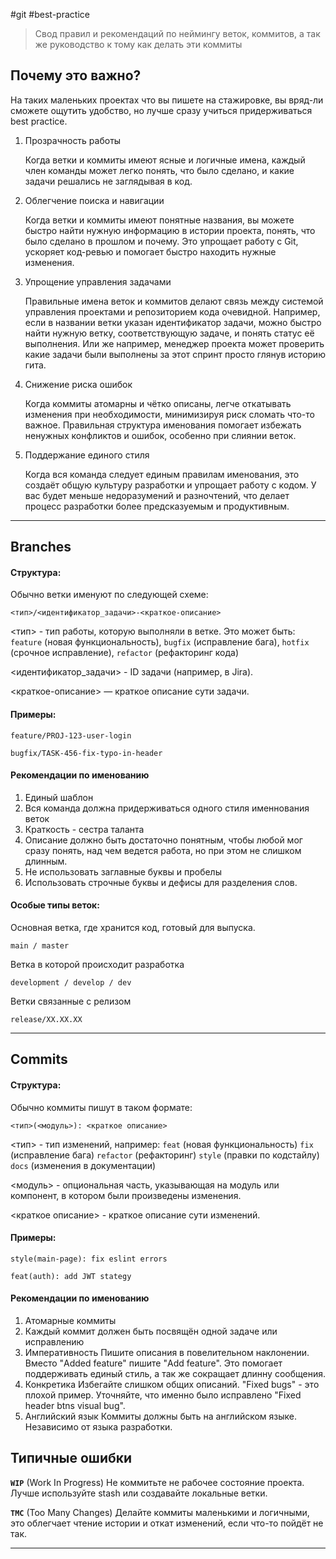 #git
#best-practice

> Свод правил и рекомендаций по неймингу веток, коммитов, а так же руководство к тому как делать эти коммиты

## Почему это важно?

На таких маленьких проектах что вы пишете на стажировке, вы вряд-ли сможете ощутить удобство, но лучше сразу учиться придерживаться best practice.

1. Прозрачность работы

	Когда ветки и коммиты имеют ясные и логичные имена, каждый член команды может легко понять, что было сделано, и какие задачи решались не заглядывая в код.

2. Облегчение поиска и навигации

	Когда ветки и коммиты имеют понятные названия, вы можете быстро найти нужную информацию в истории проекта, понять, что было сделано в прошлом и почему. Это упрощает работу с Git, ускоряет код-ревью и помогает быстро находить нужные изменения.

3. Упрощение управления задачами

	Правильные имена веток и коммитов делают связь между системой управления проектами и репозиторием кода очевидной. Например, если в названии ветки указан идентификатор задачи, можно быстро найти нужную ветку, соответствующую задаче, и понять статус её выполнения. Или же например, менеджер проекта может проверить какие задачи были выполнены за этот спринт просто глянув историю гита.

4. Снижение риска ошибок

	Когда коммиты атомарны и чётко описаны, легче откатывать изменения при необходимости, минимизируя риск сломать что-то важное. Правильная структура именования помогает избежать ненужных конфликтов и ошибок, особенно при слиянии веток.

5. Поддержание единого стиля

	Когда вся команда следует единым правилам именования, это создаёт общую культуру разработки и упрощает работу с кодом. У вас будет меньше недоразумений и разночтений, что делает процесс разработки более предсказуемым и продуктивным.

---
## Branches

#### Структура:

Обычно ветки именуют по следующей схеме:
```
<тип>/<идентификатор_задачи>-<краткое-описание>
```

<тип> - тип работы, которую выполняли в ветке. Это может быть:
`feature` (новая функциональность),
`bugfix` (исправление бага),
`hotfix` (срочное исправление),
`refactor` (рефакторинг кода)

<идентификатор_задачи> - ID задачи (например, в Jira).

<краткое-описание> — краткое описание сути задачи.

#### Примеры:
```
feature/PROJ-123-user-login
```

```
bugfix/TASK-456-fix-typo-in-header
```
#### Рекомендации по именованию

1. Единый шаблон
2. Вся команда должна придерживаться одного стиля именнования веток
3. Краткость - сестра таланта
4. Описание должно быть достаточно понятным, чтобы любой мог сразу понять, над чем ведется работа, но при этом не слишком длинным.
5. Не использовать заглавные буквы и пробелы
6. Использовать строчные буквы и дефисы для разделения слов.

#### Особые типы веток:

Основная ветка, где хранится код, готовый для выпуска.
```
main / master
```
Ветка в которой происходит разработка
```
development / develop / dev
```
Ветки связанные с релизом
```
release/XX.XX.XX
```
---
## Commits

#### Структура:

Обычно коммиты пишут в таком формате:
```
<тип>(<модуль>): <краткое описание>
```

<тип> - тип изменений, например:
`feat` (новая функциональность)
`fix` (исправление бага)
`refactor` (рефакторинг)
`style` (правки по кодстайлу)
`docs` (изменения в документации)

<модуль> - опциональная часть, указывающая на модуль или компонент, в котором были произведены изменения.

<краткое описание> - краткое описание сути изменений.

#### Примеры:
```
style(main-page): fix eslint errors
```

```
feat(auth): add JWT stategy
```
#### Рекомендации по именованию

1. Атомарные коммиты
2. Каждый коммит должен быть посвящён одной задаче или исправлению
3. Императивность
	Пишите описания в повелительном наклонении. Вместо "Added feature" пишите "Add feature". Это помогает поддерживать единый стиль, а так же сокращает длинну сообщения.
4. Конкретика
	Избегайте слишком общих описаний. "Fixed bugs" - это плохой пример. Уточняйте, что именно было исправлено "Fixed header btns visual bug".
5. Английский язык
	Коммиты должны быть на английском языке. Независимо от языка разработки.

## Типичные ошибки

**`WIP`** (Work In Progress) Не коммитьте не рабочее состояние проекта. Лучше используйте stash или создавайте локальные ветки.

**`TMC`** (Too Many Changes) Делайте коммиты маленькими и логичными, это облегчает чтение истории и откат изменений, если что-то пойдёт не так.

---
​